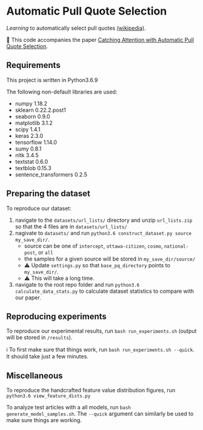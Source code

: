 # Automatic Pull Quote Selection
_Learning_ to automatically select pull quotes [(wikipedia)](https://en.wikipedia.org/wiki/Pull_quote).

:construction: This code accompanies the paper [Catching Attention with Automatic Pull Quote Selection](https://arxiv.org/abs/2005.13263).

## Requirements
This project is written in Python3.6.9

The following non-default libraries are used:
* numpy 1.18.2
* sklearn 0.22.2.post1
* seaborn 0.9.0
* matplotlib 3.1.2
* scipy 1.4.1
* keras 2.3.0
* tensorflow 1.14.0
* sumy 0.8.1
* nltk 3.4.5
* textstat 0.6.0
* textblob 0.15.3
* sentence_transformers 0.2.5


## Preparing the dataset
To reproduce our dataset:
1. navigate to the `datasets/url_lists/` directory and unzip `url_lists.zip` so that the 4 files are in `datasets/url_lists/`
2. nagivate to `datasets/` and run `python3.6 construct_dataset.py source my_save_dir/`.
   * source can be one of `intercept`, `ottawa-citizen`, `cosmo`, `national-post`, or `all`
   * the samples for a given source will be stored in `my_save_dir/source/`
   * :warning: Update `settings.py` so that `base_pq_directory` points to `my_save_dir/`.
   * :warning: This will take a long time.
3. navigate to the root repo folder and run `python3.6 calculate_data_stats.py` to calculate dataset statistics to compare with our paper.

## Reproducing experiments
To reproduce our experimental results, run `bash run_experiments.sh` (output will be stored in `/results`).

:information_source: To first make sure that things work, run `bash run_experiments.sh --quick`. It should take just a few minutes.

## Miscellaneous

To reproduce the handcrafted feature value distribution figures, run `python3.6 view_feature_dists.py`

To analyze test articles with a all models, run `bash generate_model_samples.sh`. The `--quick` argument can similarly be used to make sure things are working.
